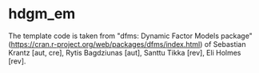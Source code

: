 # hdgm_em

The template code is taken from "dfms: Dynamic Factor Models package" (https://cran.r-project.org/web/packages/dfms/index.html) of Sebastian Krantz [aut, cre], Rytis Bagdziunas [aut], Santtu Tikka [rev], Eli Holmes [rev].